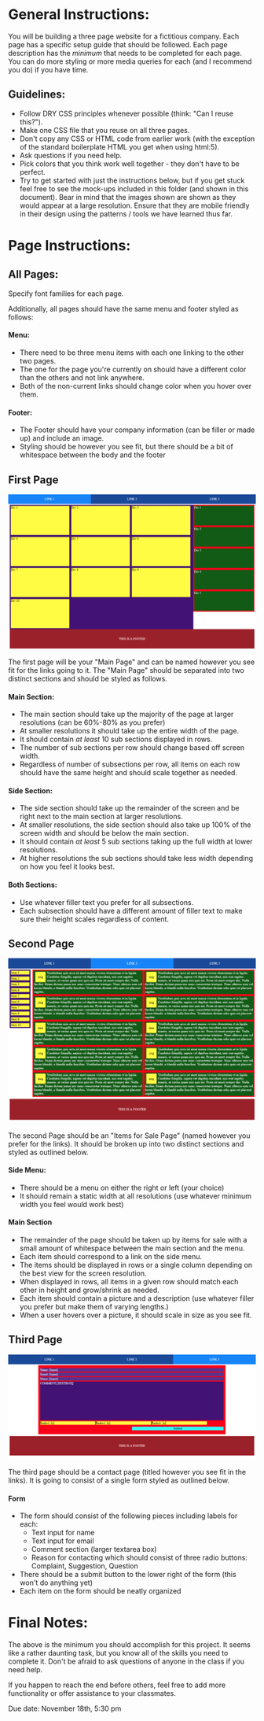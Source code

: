# General Instructions:

You will be building a three page website for a fictitious company. Each page has a specific setup guide that should be followed. Each page description has the _minimum_ that needs to be completed for each page. You can do more styling or more media queries for each (and I recommend you do) if you have time.

## Guidelines:

- Follow DRY CSS principles whenever possible (think: "Can I reuse this?").
- Make one CSS file that you reuse on all three pages.
- Don't copy any CSS or HTML code from earlier work (with the exception of the standard boilerplate HTML you get when using html:5).
- Ask questions if you need help.
- Pick colors that you think work well together - they don't have to be perfect.
- Try to get started with just the instructions below, but if you get stuck feel free to see the mock-ups included in this folder (and shown in this document). Bear in mind that the images shown are shown as they would appear at a large resolution. Ensure that they are mobile friendly in their design using the patterns / tools we have learned thus far.

# Page Instructions:

## All Pages:

Specify font families for each page.

Additionally, all pages should have the same menu and footer styled as follows:

#### Menu:

- There need to be three menu items with each one linking to the other two pages.
- The one for the page you're currently on should have a different color than the others and not link anywhere.
- Both of the non-current links should change color when you hover over them.

#### Footer:

- The Footer should have your company information (can be filler or made up) and include an image.
- Styling should be however you see fit, but there should be a bit of whitespace between the body and the footer

## First Page

![mainPageLarge.PNG](mainPageLargeScreen.PNG)

The first page will be your "Main Page" and can be named however you see fit for the links going to it.
The "Main Page" should be separated into two distinct sections and should be styled as follows.

#### Main Section:

- The main section should take up the majority of the page at larger resolutions (can be 60%-80% as you prefer)
- At smaller resolutions it should take up the entire width of the page.
- It should contain _at least_ 10 sub sections displayed in rows.
- The number of sub sections per row should change based off screen width.
- Regardless of number of subsections per row, all items on each row should have the same height and should scale together as needed.

#### Side Section:

- The side section should take up the remainder of the screen and be right next to the main section at larger resolutions.
- At smaller resolutions, the side section should also take up 100% of the screen width and should be below the main section.
- It should contain _at least_ 5 sub sections taking up the full width at lower resolutions.
- At higher resolutions the sub sections should take less width depending on how you feel it looks best.

#### Both Sections:

- Use whatever filler text you prefer for all subsections.
- Each subsection should have a different amount of filler text to make sure their height scales regardless of content.

## Second Page

![forSalePageLargeScreen.PNG](forSalePageLargeScreen.PNG)

The second Page should be an "Items for Sale Page" (named however you prefer for the links). It should be broken up
into two distinct sections and styled as outlined below.

#### Side Menu:

- There should be a menu on either the right or left (your choice)
- It should remain a static width at all resolutions (use whatever minimum width you feel would work best)

#### Main Section

- The remainder of the page should be taken up by items for sale with a small amount of whitespace between the main section and the menu.
- Each item should correspond to a link on the side menu.
- The items should be displayed in rows or a single column depending on the best view for the screen resolution.
- When displayed in rows, all items in a given row should match each other in height and grow/shrink as needed.
- Each item should contain a picture and a description (use whatever filler you prefer but make them of varying lengths.)
- When a user hovers over a picture, it should scale in size as you see fit.

## Third Page

![contactUs.PNG](contactUs.PNG)

The third page should be a contact page (titled however you see fit in the links). It is going to consist of a single
form styled as outlined below.

#### Form

- The form should consist of the following pieces including labels for each:
  - Text input for name
  - Text input for email
  - Comment section (larger textarea box)
  - Reason for contacting which should consist of three radio buttons: Complaint, Suggestion, Question
- There should be a submit button to the lower right of the form (this won't do anything yet)
- Each item on the form should be neatly organized

# Final Notes:

The above is the minimum you should accomplish for this project. It seems like a rather daunting task, but you know all of the skills you need to complete it. Don't be afraid to ask questions of anyone in the class if you need help.

If you happen to reach the end before others, feel free to add more functionality or offer assistance to your classmates.

Due date: November 18th, 5:30 pm